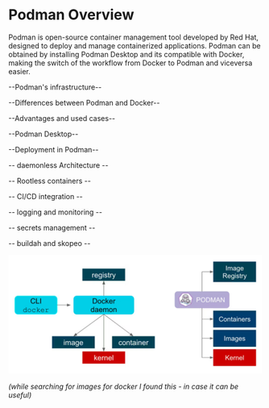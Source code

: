 # Podman Overview
Podman is open-source container management tool developed by Red Hat, designed to deploy and manage containerized applications. Podman can be obtained by installing Podman Desktop and its compatible with Docker, making the switch of the workflow from Docker to Podman and viceversa
easier.









--Podman's infrastructure--



--Differences between Podman and Docker--


--Advantages and used cases--


--Podman Desktop--

--Deployment in Podman--


-- daemonless Architecture --


-- Rootless containers -- 

-- CI/CD integration --

-- logging and monitoring -- 


-- secrets management --


-- buildah and skopeo -- 


<p align="center">
  <img src="images/dockerAndPodman.png" alt="Esempio di immagine" />
</p>

_(while searching for images for docker I found this - in case it can be useful)_
